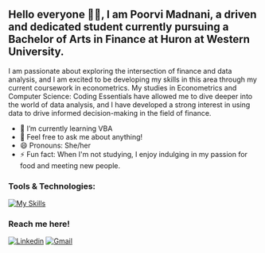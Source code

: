## Hello everyone 👋🏼, I am Poorvi Madnani, a driven and dedicated student currently pursuing a Bachelor of Arts in Finance at Huron at Western University. 

I am passionate about exploring the intersection of finance and data analysis, and I am excited to be developing my skills in this area through my current coursework in econometrics. My studies in Econometrics and Computer Science: Coding Essentials have allowed me to dive deeper into the world of data analysis, and I have developed a strong interest in using data to drive informed decision-making in the field of finance.

- 🌱 I’m currently learning VBA
- 💬 Feel free to ask me about anything!
- 😄 Pronouns: She/her
- ⚡ Fun fact: When I'm not studying, I enjoy indulging in my passion for food and meeting new people.

### Tools & Technologies:

[![My Skills](https://skillicons.dev/icons?i=py,r,discord,vba)](https://skillicons.dev) 

### Reach me here!

[![Linkedin](https://skillicons.dev/icons?i=linkedin&link=https://linkedin.com/in/poorvi-madnani/)](https://linkedin.com/in/poorvi-madnani/)  [![Gmail](https://user-images.githubusercontent.com/43759637/216711211-fe7c9403-9b9f-4e87-8aa5-35a0d4ceeef6.svg)](mailto:poorvimadnani@gmail.com)
